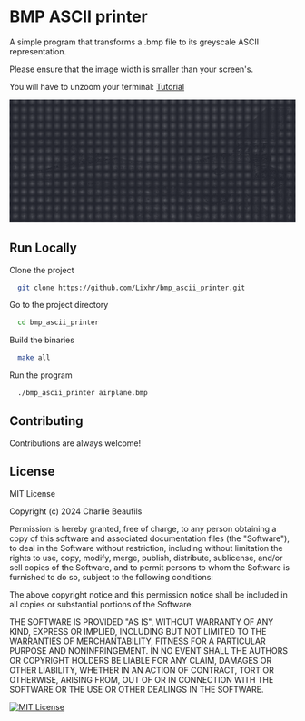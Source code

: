 
# BMP ASCII printer

A simple program that transforms a .bmp file to its greyscale ASCII representation.

Please ensure that the image width is smaller than your screen's.

You will have to unzoom your terminal:
[Tutorial](https://www.geeksforgeeks.org/how-to-zoom-in-and-zoom-out-terminal-console-in-linux/)

![Alt text](./plane.png?raw=true "Title")

## Run Locally

Clone the project

```bash
  git clone https://github.com/Lixhr/bmp_ascii_printer.git
```

Go to the project directory

```bash
  cd bmp_ascii_printer
```

Build the binaries

```bash
  make all
```

Run the program

```bash
  ./bmp_ascii_printer airplane.bmp
```


## Contributing

Contributions are always welcome!          



## License

MIT License

Copyright (c) 2024 Charlie Beaufils

Permission is hereby granted, free of charge, to any person obtaining a copy
of this software and associated documentation files (the "Software"), to deal
in the Software without restriction, including without limitation the rights
to use, copy, modify, merge, publish, distribute, sublicense, and/or sell
copies of the Software, and to permit persons to whom the Software is
furnished to do so, subject to the following conditions:

The above copyright notice and this permission notice shall be included in all
copies or substantial portions of the Software.

THE SOFTWARE IS PROVIDED "AS IS", WITHOUT WARRANTY OF ANY KIND, EXPRESS OR
IMPLIED, INCLUDING BUT NOT LIMITED TO THE WARRANTIES OF MERCHANTABILITY,
FITNESS FOR A PARTICULAR PURPOSE AND NONINFRINGEMENT. IN NO EVENT SHALL THE
AUTHORS OR COPYRIGHT HOLDERS BE LIABLE FOR ANY CLAIM, DAMAGES OR OTHER
LIABILITY, WHETHER IN AN ACTION OF CONTRACT, TORT OR OTHERWISE, ARISING FROM,
OUT OF OR IN CONNECTION WITH THE SOFTWARE OR THE USE OR OTHER DEALINGS IN THE
SOFTWARE.

[![MIT License](https://img.shields.io/badge/License-MIT-green.svg)](https://choosealicense.com/licenses/mit/)
